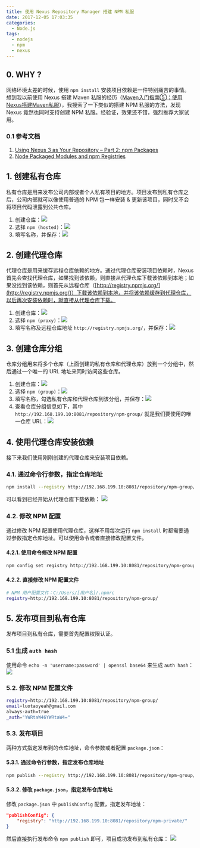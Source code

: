 ```yaml
---
title: 使用 Nexus Repository Manager 搭建 NPM 私服
date: 2017-12-05 17:03:35
categories:
  - Node.js
tags:
  - nodejs
  - npm
  - nexus
---
```


## 0. WHY ?
网络环境太差的时候，使用 `npm install` 安装项目依赖是一件特别痛苦的事情。想到我以前使用 Nexus 搭建 Maven 私服的经历（[Maven入门指南⑤：使用Nexus搭建Maven私服](http://www.cnblogs.com/luotaoyeah/p/3791966.html)），我搜索了一下类似的搭建 NPM 私服的方法，发现 Nexus 竟然也同时支持创建 NPM 私服。经验证，效果还不错，强烈推荐大家试用。

### 0.1 参考文档

1. [Using Nexus 3 as Your Repository – Part 2: npm Packages](http://blog.sonatype.com/using-nexus-3-as-your-repository-part-2-npm-packages)
2. [Node Packaged Modules and npm Registries](https://help.sonatype.com/display/NXRM3/Node+Packaged+Modules+and+npm+Registries)

## 1. 创建私有仓库
私有仓库是用来发布公司内部或者个人私有项目的地方。项目发布到私有仓库之后，公司内部就可以像使用普通的 NPM 包一样安装 & 更新该项目，同时又不会将项目代码泄露到公共仓库。

1. 创建仓库：![](/images/sonatype-nexus-repository-manager-npm/create-repository.png)
2. 选择 `npm (hosted)`：![](/images/sonatype-nexus-repository-manager-npm/select-npm-hosted.png)
3. 填写名称，并保存：![](/images/sonatype-nexus-repository-manager-npm/config-npm-hosted.png)

## 2. 创建代理仓库
代理仓库是用来缓存远程仓库依赖的地方。通过代理仓库安装项目依赖时，Nexus 首先会查找代理仓库，如果找到该依赖，则直接从代理仓库下载该依赖到本地；如果没找到该依赖，则首先从远程仓库（[http://registry.npmjs.org/](http://registry.npmjs.org/)）下载该依赖到本地，并将该依赖缓存到代理仓库，以后再次安装依赖时，就直接从代理仓库下载。

1. 创建仓库：![](/images/sonatype-nexus-repository-manager-npm/create-repository.png)
2. 选择 `npm (proxy)`：![](/images/sonatype-nexus-repository-manager-npm/select-npm-proxy.png)
3. 填写名称及远程仓库地址 `http://registry.npmjs.org/`，并保存：![](/images/sonatype-nexus-repository-manager-npm/config-npm-proxy.png)

## 3. 创建仓库分组
仓库分组用来将多个仓库（上面创建的私有仓库和代理仓库）放到一个分组中，然后通过一个唯一的 URL 地址来同时访问这些仓库。

1. 创建仓库：![](/images/sonatype-nexus-repository-manager-npm/create-repository.png)
2. 选择 `npm (group)`：![](/images/sonatype-nexus-repository-manager-npm/select-npm-group.png)
3. 填写名称，勾选私有仓库和代理仓库到该分组，并保存：![](/images/sonatype-nexus-repository-manager-npm/config-npm-group.png)
4. 查看仓库分组信息如下，其中 `http://192.168.199.10:8081/repository/npm-group/` 就是我们要使用的唯一仓库 URL：![](/images/sonatype-nexus-repository-manager-npm/npm-group-info.png)

## 4. 使用代理仓库安装依赖
接下来我们使用刚刚创建的代理仓库来安装项目依赖。

### 4.1. 通过命令行参数，指定仓库地址

```bash
npm install --registry http://192.168.199.10:8081/repository/npm-group/ --verbose
```

可以看到已经开始从代理仓库下载依赖：
![](/images/sonatype-nexus-repository-manager-npm/npm-install-registry.png)

### 4.2. 修改 NPM 配置
通过修改 NPM 配置使用代理仓库，这样不用每次运行 `npm install` 时都需要通过参数指定仓库地址。可以使用命令或者直接修改配置文件。

#### 4.2.1. 使用命令修改 NPM 配置

```bash
npm config set registry http://192.168.199.10:8081/repository/npm-group/
```

#### 4.2.2. 直接修改 NPM 配置文件

 ```bash
# NPM 用户配置文件：C:/Users/[用户名]/.npmrc
registry=http://192.168.199.10:8081/repository/npm-group/
```

## 5. 发布项目到私有仓库
发布项目到私有仓库，需要首先配置权限认证。

### 5.1 生成 `auth hash`
使用命令 `echo -n 'username:password' | openssl base64` 来生成 `auth hash`：
![](/images/sonatype-nexus-repository-manager-npm/anth-hash.png)

### 5.2. 修改 NPM 配置文件
```bash
registry=http://192.168.199.10:8081/repository/npm-group/
email=luotaoyeah@gmail.com
always-auth=true
_auth="YWRtaW46YWRtaW4="
```

### 5.3. 发布项目
两种方式指定发布到的仓库地址，命令参数或者配置 `package.json`：

#### 5.3.1. 通过命令行参数，指定发布仓库地址
```bash
npm publish --registry http://192.168.199.10:8081/repository/npm-group/
```
#### 5.3.2. 修改 `package.json`，指定发布仓库地址
修改 `package.json` 中 `publishConfig` 配置，指定发布地址：

```json
"publishConfig": {
    "registry": "http://192.168.199.10:8081/repository/npm-private/"
}
```

然后直接执行发布命令 `npm publish` 即可，项目成功发布到私有仓库：
![](/images/sonatype-nexus-repository-manager-npm/publish-success.png)
